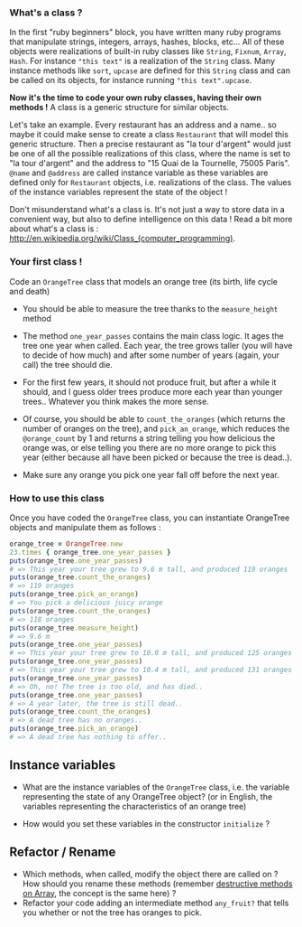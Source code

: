 ### What's a class ?

In the first "ruby beginners" block, you have written many ruby programs that manipulate strings, integers, arrays, hashes, blocks, etc... All of these objects were realizations of built-in ruby classes like `String`, `Fixnum`, `Array`, `Hash`. For instance `"this text"` is a realization of the `String` class. Many instance methods like `sort`, `upcase` are defined for this `String` class and can be called on its objects, for instance running `"this text".upcase`.

**Now it's the time to code your own ruby classes, having their own methods !** A class is a generic structure for similar objects.

Let's take an example. Every restaurant has an address and a name.. so maybe it could make sense to create a class `Restaurant` that will model this generic structure. Then a precise restaurant as "la tour d'argent" would just be one of all the possible realizations of this class, where the name is set to "la tour d'argent" and the address to "15 Quai de la Tournelle, 75005 Paris". `@name` and `@address` are called instance variable as these variables are defined only for `Restaurant` objects, i.e. realizations of the class. The values of the instance variables represent the state of the object !

Don't misunderstand what's a class is. It's not just a way to store data in a convenient way, but also to define intelligence on this data ! Read a bit more about what's a class is : http://en.wikipedia.org/wiki/Class_(computer_programming).


### Your first class !
Code an `OrangeTree` class that models an orange tree (its birth, life cycle and death)

* You should be able to measure the tree thanks to the `measure_height` method

* The method `one_year_passes` contains the main class logic. It ages the tree one year when called. Each year, the tree grows taller (you will have to decide of how much) and after some number of years (again, your call) the tree should die.

* For the first few years, it should not produce fruit, but after a while it should, and I guess older trees produce more each year than younger trees.. Whatever you think makes the more sense.

* Of course, you should be able to `count_the_oranges` (which returns the number of oranges on the tree), and `pick_an_orange`, which reduces the `@orange_count` by 1 and returns a string telling you how delicious the orange was, or else telling you there are no more orange to pick this year (either because all have been picked or because the tree is dead..).

* Make sure any orange you pick one year fall off before the next year.

### How to use this class
Once you have coded the `OrangeTree` class, you can instantiate OrangeTree objects and manipulate them as follows :
```ruby
orange_tree = OrangeTree.new
23.times { orange_tree.one_year_passes }
puts(orange_tree.one_year_passes)
# => This year your tree grew to 9.6 m tall, and produced 119 oranges
puts(orange_tree.count_the_oranges)
# => 119 oranges
puts(orange_tree.pick_an_orange)
# => You pick a delicious juicy orange
puts(orange_tree.count_the_oranges)
# => 118 oranges
puts(orange_tree.measure_height)
# => 9.6 m
puts(orange_tree.one_year_passes)
# => This year your tree grew to 10.0 m tall, and produced 125 oranges
puts(orange_tree.one_year_passes)
# => This year your tree grew to 10.4 m tall, and produced 131 oranges
puts(orange_tree.one_year_passes)
# => Oh, no! The tree is too old, and has died..
puts(orange_tree.one_year_passes)
# => A year later, the tree is still dead..
puts(orange_tree.count_the_oranges)
# => A dead tree has no oranges..
puts(orange_tree.pick_an_orange)
# => A dead tree has nothing to offer..
```
## Instance variables
* What are the instance variables of the `OrangeTree` class, i.e. the variable representing the state of any OrangeTree object? (or in English, the variables representing the characteristics of an orange tree)

* How would you set these variables in the constructor `initialize` ?

## Refactor / Rename
* Which methods, when called, modify the object there are called on ? How should you rename these methods (remember [destructive methods on Array](http://www.lewagonlab.org/challenges/85), the concept is the same here) ?
* Refactor your code adding an intermediate method `any_fruit?` that tells you whether or not the tree has oranges to pick.